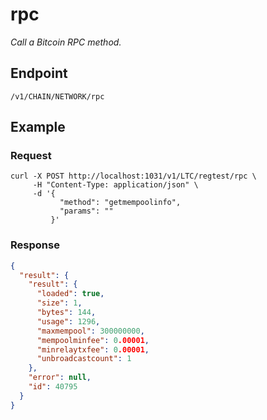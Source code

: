 # rpc

_Call a Bitcoin RPC method._

## Endpoint

`/v1/CHAIN/NETWORK/rpc`

## Example

### Request

```shell
curl -X POST http://localhost:1031/v1/LTC/regtest/rpc \
     -H "Content-Type: application/json" \
     -d '{
           "method": "getmempoolinfo",
           "params": ""
         }'
```

### Response

```json
{
  "result": {
    "result": {
      "loaded": true,
      "size": 1,
      "bytes": 144,
      "usage": 1296,
      "maxmempool": 300000000,
      "mempoolminfee": 0.00001,
      "minrelaytxfee": 0.00001,
      "unbroadcastcount": 1
    },
    "error": null,
    "id": 40795
  }
}
```

